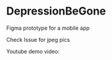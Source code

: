 # DepressionBeGone
Figma prototype for a mobile app

Check Issue for jpeg pics

Youtube demo video:
